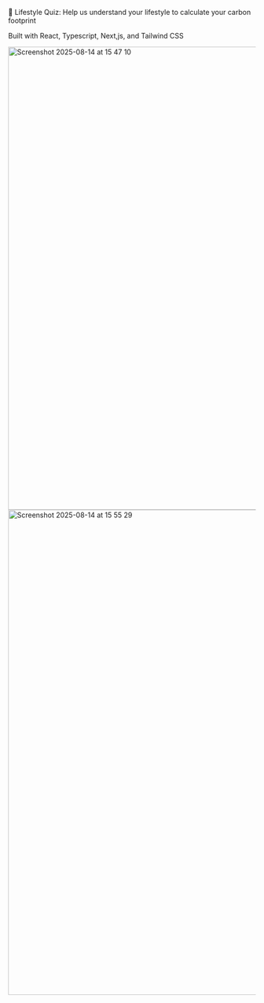  🌱 Lifestyle Quiz: Help us understand your lifestyle to calculate your carbon footprint

 Built with React, Typescript, Next,js, and Tailwind CSS

<img width="665" height="941" alt="Screenshot 2025-08-14 at 15 47 10" src="https://github.com/user-attachments/assets/bdcdce32-d56e-470f-a7d0-813686419faf" />
<img width="528" height="986" alt="Screenshot 2025-08-14 at 15 55 29" src="https://github.com/user-attachments/assets/aa994cc5-2df7-4284-adc1-b6870361b150" />
